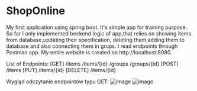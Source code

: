 # ShopOnline
My first application using spring boot. It's simple app for training purpose.
So far I only implemented beckend logic of app,that relies on showing items from database,updating their specification, deleting them,adding them to database and also connecting them in grups. I read endpoints through Postman app. My entire website is created on http://localhost:8080.

List of Endpoints:
[GET]
/items
/items/{id}
/groups
/groups/{id}
[POST]
/items
[PUT]
/items/{id}
[DELETE]
/items/{id}

Wygląd odczytanie endpointów typu GET:
![image](https://user-images.githubusercontent.com/72752940/148656524-c8fe77d8-c29f-4920-8f6e-52f5d35a1ea7.png)
![image](https://user-images.githubusercontent.com/72752940/148656548-1164eaa0-3221-4389-94e6-f7cbc5170ee5.png)




